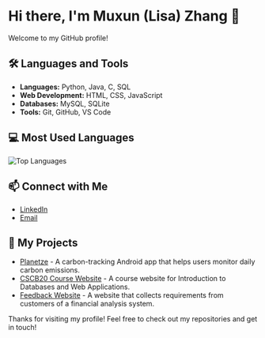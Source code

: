 # Hi there, I'm Muxun (Lisa) Zhang 👋

Welcome to my GitHub profile! 

<!-- 

Welcome to my GitHub profile! I'm a passionate software developer with a love for coding and a knack for solving complex problems. Here's a bit about me:

## 🚀 About Me

- 🔭 I’m currently working on [Your Current Projects]
- 🌱 I’m currently learning [Technologies or Skills You're Learning]
- 👯 I’m looking to collaborate on [Projects or Open Source Contributions]
- 🤔 I’m looking for help with [Areas Where You Need Help]
- 💬 Ask me about [Your Expertise or Interests]
- 📫 How to reach me: [Your Contact Information]
- ⚡ Fun fact: [A Fun Fact About You]

-->

## 🛠️ Languages and Tools

- **Languages:** Python, Java, C, SQL
- **Web Development:** HTML, CSS, JavaScript
- **Databases:** MySQL, SQLite
- **Tools:** Git, GitHub, VS Code

<!--

## 📈 GitHub Stats

![Your GitHub Stats](https://github-readme-stats.vercel.app/api?username=muxunzzz&show_icons=true&theme=radical)

-->

## 💻 Most Used Languages

![Top Languages](https://github-readme-stats.vercel.app/api/top-langs/?username=muxunzzz&layout=compact&theme=radical)

<!--

## 🏆 Achievements

- [Your Achievements or Certifications]

## 📚 Blog Posts

- [Link to Your Blog or Recent Posts]

-->

## 📫 Connect with Me

- [LinkedIn](www.linkedin.com/in/muxun-zhang)
- [Email](mailto:muxun.zhang@mail.utoronto.ca)

## 🔗 My Projects

- [Planetze](https://github.com/danielstevanus88/Planetze) - A carbon-tracking Android app that helps users monitor daily carbon emissions.
- [CSCB20 Course Website](https://github.com/muxunzzz/course-website) - A course website for Introduction to Databases and Web Applications.
- [Feedback Website](https://github.com/muxunzzz/feedback-website) - A website that collects requirements from customers of a financial analysis system.

Thanks for visiting my profile! Feel free to check out my repositories and get in touch!
